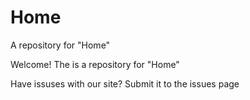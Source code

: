 # Home
A repository for "Home"


Welcome! The is a repository for "Home" 

Have issuses with our site? Submit it to the issues page 
